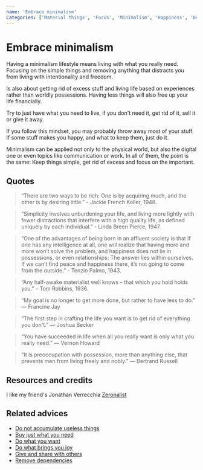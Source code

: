 ```yaml
---
name: 'Embrace minimalism'
Categories: ['Material things', 'Focus', 'Minimalism', 'Happiness', 'Dependencies']
---
```

# Embrace minimalism

Having a minimalism lifestyle means living with what you really need. Focusing on the simple things and removing anything that distracts you from living with intentionality and freedom.

Is also about getting rid of excess stuff and living life based on experiences rather than worldly possessions. Having less things will also free up your life financially.
 
Try to just have what you need to live, if you don't need it, get rid of it, sell it or give it away.
 
If you follow this mindset, you may probably throw away most of your stuff. If some stuff makes you happy, and what to keep them, just do it.
 
Minimalism can be applied not only to the physical world, but also the digital one or even topics like communication or work. In all of them, the point is the same: Keep things simple, get rid of excess and focus on the important.

## Quotes

> “There are two ways to be rich: One is by acquiring much, and the other is by desiring little.” - Jackie French Koller, 1948.  

> “Simplicity involves unburdening your life, and living more lightly with fewer distractions that interfere with a high quality life, as defined uniquely by each individual.” - Linda Breen Pierce, 1947.

> “One of the advantages of being born in an affluent society is that if one has any intelligence at all, one will realize that having more and more won’t solve the problem, and happiness does not lie in possessions, or even relationships: The answer lies within ourselves. If we can’t find peace and happiness there, it’s not going to come from the outside.” - Tenzin Palmo, 1943.

> “Any half-awake materialist well knows – that which you hold holds you.” – Tom Robbins, 1936.

> “My goal is no longer to get more done, but rather to have less to do.” ― Francine Jay

> “The first step in crafting the life you want is to get rid of everything you don't.” ― Joshua Becker

> “You have succeeded in life when all you really want is only what you really need.” — Vernon Howard

> “It is preoccupation with possession, more than anything else, that prevents men from living freely and nobly.” — Bertrand Russell

## Resources and credits

I like my friend's Jonathan Verrecchia [Zeronalist](https://verekia.com/zeromalist/)

## Related advices

- [Do not accumulate useless things](../Do%20not%20accumulate%20useless%20things/index.md)
- [Buy just what you need](../Buy%20just%20what%20you%20need/index.md)
- [Do what you want](../Do%20what%20you%20want/index.md)
- [Do what brings you joy](../Do%20what%20brings%20you%20joy/index.md)
- [Give and share with others](../Give%20and%20share%20with%20others/index.md)
- [Remove dependencies](../Remove%20dependencies/index.md)